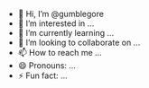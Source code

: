 - 👋 Hi, I’m @gumblegore
- 👀 I’m interested in ...
- 🌱 I’m currently learning ...
- 💞️ I’m looking to collaborate on ...
- 📫 How to reach me ...
- 😄 Pronouns: ...
- ⚡ Fun fact: ...

<!---
gumblegore/gumblegore is a ✨ special ✨ repository because its `README.md` (this file) appears on your GitHub profile.
You can click the Preview link to take a look at your changes.
--->
